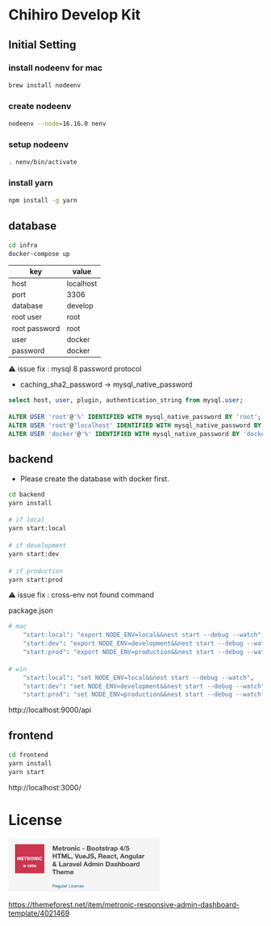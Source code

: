 # Chihiro Develop Kit

## Initial Setting

### install nodeenv for mac

```bash
brew install nodeenv
```

### create nodeenv

```bash
nodeenv --node=16.16.0 nenv
```

### setup nodeenv

```bash
. nenv/bin/activate
```

### install yarn

```bash
npm install -g yarn
```

## database

```bash
cd infra
docker-compose up
```

| key           | value     |
| ------------- | --------- |
| host          | localhost |
| port          | 3306      |
| database      | develop   |
| root user     | root      |
| root password | root      |
| user          | docker    |
| password      | docker    |

:warning: issue fix : mysql 8 password protocol

- caching_sha2_password -> mysql_native_password

```sql
select host, user, plugin, authentication_string from mysql.user;

ALTER USER 'root'@'%' IDENTIFIED WITH mysql_native_password BY 'root';
ALTER USER 'root'@'localhost' IDENTIFIED WITH mysql_native_password BY 'root';
ALTER USER 'docker'@'%' IDENTIFIED WITH mysql_native_password BY 'docker';
```

## backend

- Please create the database with docker first.

```bash
cd backend
yarn install

# if local
yarn start:local

# if development
yarn start:dev

# if production
yarn start:prod
```

:warning: issue fix : cross-env not found command

package.json

```bash
# mac
    "start:local": "export NODE_ENV=local&&nest start --debug --watch",
    "start:dev": "export NODE_ENV=development&&nest start --debug --watch",
    "start:prod": "export NODE_ENV=production&&nest start --debug --watch",

# win
    "start:local": "set NODE_ENV=local&&nest start --debug --watch",
    "start:dev": "set NODE_ENV=development&&nest start --debug --watch",
    "start:prod": "set NODE_ENV=production&&nest start --debug --watch",
```

http://localhost:9000/api

## frontend

```bash
cd frontend
yarn install
yarn start
```

http://localhost:3000/

# License

<img src="docs/image/License.png" width="300"/>

https://themeforest.net/item/metronic-responsive-admin-dashboard-template/4021469

